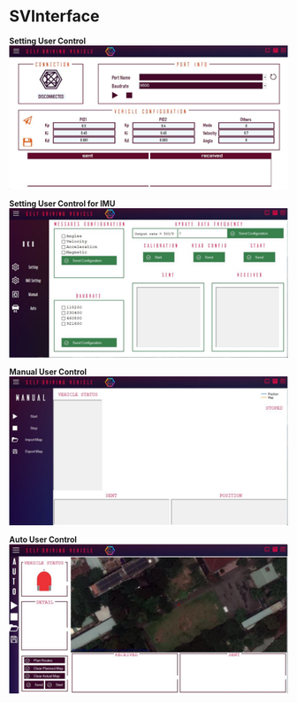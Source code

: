 # SVInterface
**Setting User Control**
<img src="Images/SettingUC.JPG" width="600" height="260">

**Setting User Control for IMU**
<img src="Images/SettingIMUUC.JPG">

**Manual User Control**
<img src="Images/ManualUC.JPG">

**Auto User Control**
<img src="Images/AutoUC.JPG">
